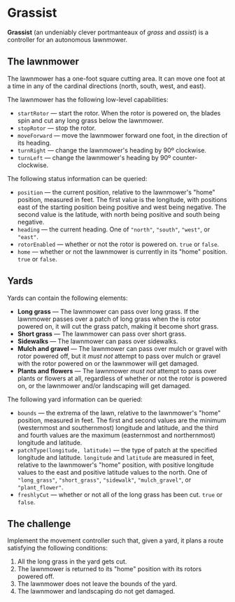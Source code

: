 # Grassist

**Grassist** (an undeniably clever portmanteaux of _grass_ and _assist_) is a controller for an autonomous lawnmower.

## The lawnmower

The lawnmower has a one-foot square cutting area. It can move one foot at a time in any of the cardinal directions (north, south, west, and east).

The lawnmower has the following low-level capabilities:
  - `startRotor` — start the rotor. When the rotor is powered on, the blades spin and cut any long grass below the lawnmower.
  - `stopRotor` — stop the rotor.
  - `moveForward` — move the lawnmower forward one foot, in the direction of its heading.
  - `turnRight` — change the lawnmower's heading by 90º clockwise.
  - `turnLeft` — change the lawnmower's heading by 90º counter-clockwise.

The following status information can be queried:
  - `position` — the current position, relative to the lawnmower's "home" position, measured in feet. The first value is the longitude, with positions east of the starting position being positive and west being negative. The second value is the latitude, with north being positive and south being negative.
  - `heading` — the current heading. One of `"north"`, `"south"`, `"west"`, or `"east"`.
  - `rotorEnabled` — whether or not the rotor is powered on. `true` or `false`.
  - `home` — whether or not the lawnmower is currently in its "home" position. `true` or `false`.

## Yards

Yards can contain the following elements:
  - **Long grass** — The lawnmower can pass over long grass. If the lawnmower passes over a patch of long grass when the is rotor powered on, it will cut the grass patch, making it become short grass.
  - **Short grass** — The lawnmower can pass over short grass.
  - **Sidewalks** — The lawnmower can pass over sidewalks.
  - **Mulch and gravel** — The lawnmower can pass over mulch or gravel with rotor powered off, but it _must not_ attempt to pass over mulch or gravel with the rotor powered on or the lawnmower will get damaged.
  - **Plants and flowers** — The lawnmower _must not_ attempt to pass over plants or flowers at all, regardless of whether or not the rotor is powered on, or the lawnmower and/or landscaping will get damaged.

The following yard information can be queried:
  - `bounds` — the extrema of the lawn, relative to the lawnmower's "home" position, measured in feet. The first and second values are the minimum (westernmost and southernmost) longitude and latitude, and the third and fourth values are the maximum (easternmost and northernmost) longitude and latitude.
  - `patchType(longitude, latitude)` — the type of patch at the specified longitude and latitude. `longitude` and `latitude` are measured in feet, relative to the lawnmower's "home" position, with positive longitude values to the east and positive latitude values to the north. One of `"long_grass"`, `"short_grass"`, `"sidewalk"`, `"mulch_gravel"`, or `"plant_flower"`.
  - `freshlyCut` — whether or not all of the long grass has been cut. `true` or `false`.

## The challenge

Implement the movement controller such that, given a yard, it plans a route satisfying the following conditions:
  1. All the long grass in the yard gets cut.
  2. The lawnmower is returned to its "home" position with its rotors powered off.
  3. The lawnmower does not leave the bounds of the yard.
  4. The lawnmower and landscaping do not get damaged.

